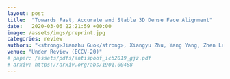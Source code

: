 ```yaml
---
layout: post
title:  "Towards Fast, Accurate and Stable 3D Dense Face Alignment"
date:   2020-03-06 22:21:59 +00:00
image: /assets/imgs/preprint.jpg
categories: review
authors: "<strong>Jianzhu Guo</strong>, Xiangyu Zhu, Yang Yang, Zhen Lei, Yang Fan, Stan Z. Li"
venue: "Under Review (ECCV-20)"
# paper: /assets/pdfs/antispoof_icb2019_gjz.pdf
# arxiv: https://arxiv.org/abs/1901.00488
---
```

